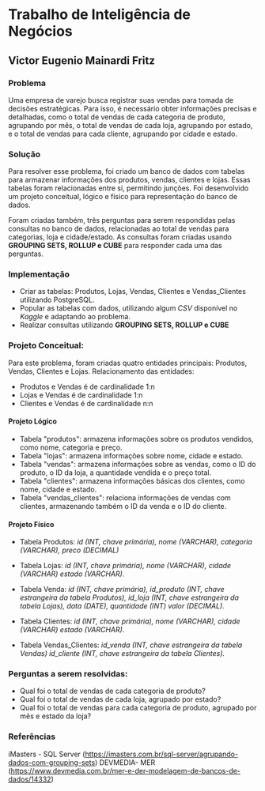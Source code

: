 
# Trabalho de Inteligência de Negócios

## Victor Eugenio Mainardi Fritz


### Problema
Uma empresa de varejo busca registrar suas vendas para tomada de decisões estratégicas. Para isso, é necessário obter informações precisas e detalhadas, como o total de vendas de cada categoria de produto, agrupando por mês, o total de vendas de cada loja, agrupando por estado, e o total de vendas para cada cliente, agrupando por cidade e estado. 

### Solução
Para resolver esse problema, foi criado um banco de dados com tabelas para armazenar informações dos produtos, vendas, clientes e lojas. Essas tabelas foram relacionadas entre si, permitindo junções. Foi desenvolvido um projeto conceitual, lógico e físico para representação do banco de dados.

Foram criadas também, três perguntas para serem respondidas pelas consultas no banco de dados, relacionadas ao total de vendas para categorias, loja e cidade/estado. As consultas foram criadas usando **GROUPING SETS, ROLLUP e CUBE** para responder cada uma das perguntas.

### Implementação
* Criar as tabelas: Produtos, Lojas, Vendas, Clientes e Vendas_Clientes utilizando PostgreSQL.
* Popular as tabelas com dados, utilizando algum *CSV* disponível no *Kaggle* e adaptando ao problema.
* Realizar consultas utilizando **GROUPING SETS, ROLLUP e CUBE**

### Projeto Conceitual:
Para este problema, foram criadas quatro entidades principais: Produtos, Vendas, Clientes e Lojas.
Relacionamento das entidades:
* Produtos e Vendas é de cardinalidade 1:n
* Lojas e Vendas é de cardinalidade 1:n
* Clientes e Vendas é de cardinalidade n:n

#### Projeto Lógico
* Tabela "produtos": armazena informações sobre os produtos vendidos, como nome, categoria e preço.
* Tabela "lojas": armazena informações sobre nome, cidade e estado.
* Tabela "vendas": armazena informações sobre as vendas, como o ID do produto, o ID da loja, a quantidade vendida e o preço total.
* Tabela "clientes": armazena informações básicas dos clientes, como nome, cidade e estado.
* Tabela "vendas_clientes": relaciona informações de vendas com clientes, armazenando também o ID da venda e o ID do cliente.


#### Projeto Físico
* Tabela Produtos:
*id (INT, chave primária),
nome (VARCHAR),
categoria (VARCHAR),
preco (DECIMAL)*

* Tabela Lojas:
*id (INT, chave primária),
nome (VARCHAR),
cidade (VARCHAR)
estado (VARCHAR).*

* Tabela Venda:
*id (INT, chave primária),
id_produto (INT, chave estrangeira da tabela Produtos),
id_loja (INT, chave estrangeira da tabela Lojas),
data (DATE),
quantidade (INT)
valor (DECIMAL).*

* Tabela Clientes:
*id (INT, chave primária),
nome (VARCHAR),
cidade (VARCHAR)
estado (VARCHAR).*

* Tabela Vendas_Clientes:
*id_venda (INT, chave estrangeira da tabela Vendas)
id_cliente (INT, chave estrangeira da tabela Clientes).*


### Perguntas a serem resolvidas:
* Qual foi o total de vendas de cada categoria de produto?
* Qual foi o total de vendas de cada loja, agrupado por estado?
* Qual foi o total de vendas para cada categoria de produto, agrupado por mês e estado da loja?



### Referências
iMasters - SQL Server (https://imasters.com.br/sql-server/agrupando-dados-com-grouping-sets)
DEVMEDIA- MER (https://www.devmedia.com.br/mer-e-der-modelagem-de-bancos-de-dados/14332)

